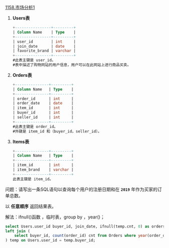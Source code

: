 [1158.市场分析1](https://leetcode-cn.com/problems/market-analysis-i/)



1. **Users表**

   ```sql
   +----------------+---------+
   | Column Name    | Type    |
   +----------------+---------+
   | user_id        | int     |
   | join_date      | date    |
   | favorite_brand | varchar |
   +----------------+---------+
   #此表主键是 user_id。
   #表中描述了购物网站的用户信息，用户可以在此网站上进行商品买卖。
   ```

2. **Orders表**

   ```sql
   +---------------+---------+
   | Column Name   | Type    |
   +---------------+---------+
   | order_id      | int     |
   | order_date    | date    |
   | item_id       | int     |
   | buyer_id      | int     |
   | seller_id     | int     |
   +---------------+---------+
   #此表主键是 order_id。
   #外键是 item_id 和（buyer_id，seller_id）。
   ```

3. **Items表**

   ```sql
   +---------------+---------+
   | Column Name   | Type    |
   +---------------+---------+
   | item_id       | int     |
   | item_brand    | varchar |
   +---------------+---------+
   此表主键是 item_id。
   ```

问题：请写出一条SQL语句以查询每个用户的注册日期和在 **`2019`** 年作为买家的订单总数。

以 **任意顺序** 返回结果表。

解法：ifnull()函数 ，临时表，group by ，year()；



```sql
select Users.user_id buyer_id, join_date, ifnull(temp.cnt, 0) as orders_in_2019 from Users
left join (
    select buyer_id, count(order_id) cnt from Orders where year(order_date) = '2019' group by buyer_id
) temp on Users.user_id = temp.buyer_id;
```



